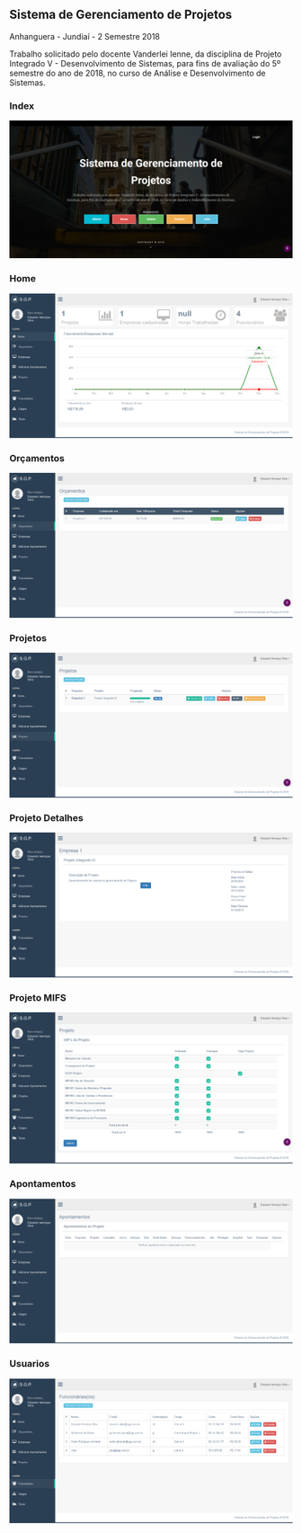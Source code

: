 ## Sistema de Gerenciamento de Projetos

Anhanguera - Jundiaí - 2 Semestre 2018

Trabalho solicitado pelo docente Vanderlei Ienne, da disciplina de Projeto Integrado V - Desenvolvimento de Sistemas, para fins de avaliação do 5º semestre do ano de 2018, no curso de  Análise e Desenvolvimento de Sistemas.

### Index
![Index](https://raw.githubusercontent.com/joaoleo/projeto/master/images/index.png)
### Home
![Home](https://raw.githubusercontent.com/joaoleo/projeto/master/images/home.png)
### Orçamentos
![Orcamentos](https://raw.githubusercontent.com/joaoleo/projeto/master/images/orcamentos.png)
### Projetos
![Projetos](https://raw.githubusercontent.com/joaoleo/projeto/master/images/projetos.png)
### Projeto Detalhes
![Projeto Detalhes](https://raw.githubusercontent.com/joaoleo/projeto/master/images/projeto_detalhes.png)
### Projeto MIFS
![Projeto MIFS](https://raw.githubusercontent.com/joaoleo/projeto/master/images/projeto_mifs.png)
### Apontamentos
![Apontamentos](https://raw.githubusercontent.com/joaoleo/projeto/master/images/apontamentos.png)
### Usuarios
![Usuarios](https://raw.githubusercontent.com/joaoleo/projeto/master/images/usuarios.png)
